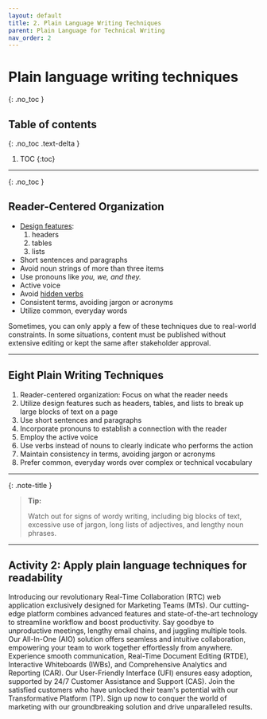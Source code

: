```yaml
---
layout: default
title: 2. Plain Language Writing Techniques
parent: Plain Language for Technical Writing
nav_order: 2
---
```


# Plain language writing techniques

{: .no_toc }

## Table of contents

{: .no_toc .text-delta }

1. TOC
{:toc}

---

{: .no_toc }

## Reader-Centered Organization

- [Design features](https://www.csun.edu/universal-design-center/web-accessibility-criteria-headings-and-titles#BP):
    1. headers
    1. tables
    1. lists
- Short sentences and paragraphs
- Avoid noun strings of more than three items
- Use pronouns like _you, we, and they._
- Active voice
- Avoid [hidden verbs](https://www.plainlanguage.gov/guidelines/words/avoid-hidden-verbs/)
- Consistent terms, avoiding jargon or acronyms
- Utilize common, everyday words

Sometimes, you can only apply a few of these techniques due to real-world constraints. In some situations, content must be published without extensive editing or kept the same after stakeholder approval.

---

## Eight Plain Writing Techniques

1. Reader-centered organization: Focus on what the reader needs
1. Utilize design features such as headers, tables, and lists to break up large blocks of text on a page
1. Use short sentences and paragraphs
1. Incorporate pronouns to establish a connection with the reader
1. Employ the active voice
1. Use verbs instead of nouns to clearly indicate who performs the action
1. Maintain consistency in terms, avoiding jargon or acronyms
1. Prefer common, everyday words over complex or technical vocabulary

---

{: .note-title }
> **Tip:**
>
> Watch out for signs of wordy writing, including big blocks of text, excessive use of jargon, long lists of adjectives, and lengthy
> noun phrases.

---

## Activity 2: Apply plain language techniques for readability

Introducing our revolutionary Real-Time Collaboration (RTC) web application exclusively designed for Marketing Teams (MTs). Our cutting-edge platform combines advanced features and state-of-the-art technology to streamline workflow and boost productivity. Say goodbye to unproductive meetings, lengthy email chains, and juggling multiple tools. Our All-In-One (AIO) solution offers seamless and intuitive collaboration, empowering your team to work together effortlessly from anywhere. Experience smooth communication, Real-Time Document Editing (RTDE), Interactive Whiteboards (IWBs), and Comprehensive Analytics and Reporting (CAR). Our User-Friendly Interface (UFI) ensures easy adoption, supported by 24/7 Customer Assistance and Support (CAS). Join the satisfied customers who have unlocked their team's potential with our Transformative Platform (TP). Sign up now to conquer the world of marketing with our groundbreaking solution and drive unparalleled results.

